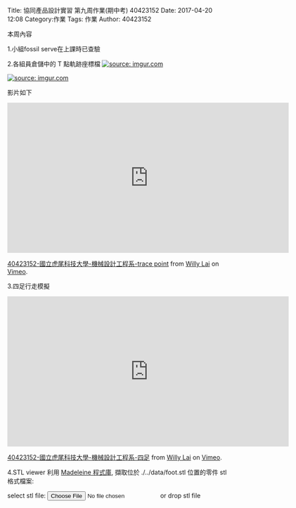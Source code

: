 Title: 協同產品設計實習 第九周作業(期中考) 40423152
Date: 2017-04-20 12:08
Category:作業
Tags: 作業
Author: 40423152



<!-- PELICAN_END_SUMMARY -->

本周內容

1.小組fossil serve在上課時已查驗

2.各組員倉儲中的 T 點軌跡座標檔
<a href="http://imgur.com/ZI1ot4t"><img src="http://i.imgur.com/ZI1ot4t.png" title="source: imgur.com" /></a>

<a href="http://imgur.com/6Gv0ine"><img src="http://i.imgur.com/6Gv0ine.png" title="source: imgur.com" /></a>

影片如下
<iframe src="https://player.vimeo.com/video/214495718" width="640" height="342" frameborder="0" webkitallowfullscreen mozallowfullscreen allowfullscreen></iframe>
<p><a href="https://vimeo.com/214495718">40423152-國立虎尾科技大學-機械設計工程系-trace point</a> from <a href="https://vimeo.com/user46451216">Willy Lai</a> on <a href="https://vimeo.com">Vimeo</a>.</p>


3.四足行走模擬

<iframe src="https://player.vimeo.com/video/214495571" width="640" height="342" frameborder="0" webkitallowfullscreen mozallowfullscreen allowfullscreen></iframe>
<p><a href="https://vimeo.com/214495571">40423152-國立虎尾科技大學-機械設計工程系-四足</a> from <a href="https://vimeo.com/user46451216">Willy Lai</a> on <a href="https://vimeo.com">Vimeo</a>.</p>

4.STL viewer
利用 <a href="https://github.com/JinJunho/Madeleine.js">Madeleine 程式庫</a>, 擷取位於 ./../data/foot.stl 位置的零件 stl 格式檔案:

<link href="./../data/madeleine/src/css/Madeleine.css" rel="stylesheet">
<script src="./../data/madeleine/src/lib/stats.js"></script>
<script src="./../data/madeleine/src/lib/detector.js"></script>
<script src="./../data/madeleine/src/lib/three.min.js"></script>
<script src="./../data/madeleine/src/Madeleine.js"></script>

<div id="target" class="madeleine"></div>

<script>
window.onload = function(){
    var madeleine = new Madeleine({
      target: 'target', // target div id
      data: './../data/foot.stl', // data path
      path: './../data/madeleine/src/' // path to source directory from current html file
    });
}; 
</script>

<script src="https://cdnjs.cloudflare.com/ajax/libs/three.js/r68/three.min.js"
></script>
<script src="https://rawgit.com/mrdoob/three.js/master/examples/js/controls/TrackballControls.js"
></script>
<script src="./../data/w9/loader.js"></script>
<script src="./../data/w9/stl.js"></script>
<div>
select stl file: <input type="file" id="file" /> or drop stl file
</div>
<div id="view"></div>